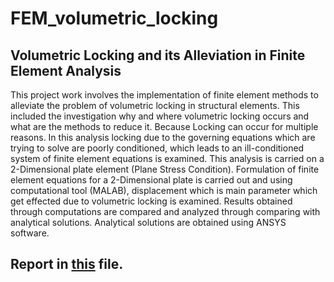 # FEM_volumetric_locking
## Volumetric Locking and its Alleviation in Finite Element Analysis

This project work involves the implementation of finite element methods to alleviate the problem of volumetric locking in structural elements. This included the investigation why and where volumetric locking occurs and what are the methods to reduce it. Because Locking can occur for multiple reasons. In this analysis locking due to the governing equations which are trying to solve are poorly conditioned, which leads to an ill-conditioned system of finite element equations is examined. This analysis is carried on a 2-Dimensional plate element (Plane Stress Condition). Formulation of finite element equations for a 2-Dimensional plate is carried out and using computational tool (MALAB), displacement which is main parameter which get effected due to volumetric locking is examined. Results obtained through computations are compared and analyzed through comparing with analytical solutions. Analytical solutions are obtained using ANSYS software.

## Report in [this](https://github.com/prateekshamprasadpawar/FEM_volumetric_locking/blob/master/Report.pdf) file.
